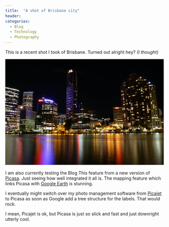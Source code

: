 ```yaml
---
title:  "A shot of Brisbane city"
header:
categories: 
  - Blog
  - Technology
  - Photography
---
```

This is a recent shot I took of Brisbane. Turned out alright hey? _(I thought)_

![Brisbane CBD](/assets/images/2006/06/IMG-2639.jpg)

I am also currently testing the Blog This feature from a new version of [Picasa](https://picasa.google.com.au). Just seeing how well integrated it all is.
The mapping feature which links Picasa with [Google Earth](https://www.google.com/earth/) is stunning.

I eventually might switch over my photo management software from [Picajet](https://picasa.google.com.au) to Picasa as soon as Google add a tree structure for the labels. That would rock.

I mean, Picajet is ok, but Picasa is just so slick and fast and just downright utterly cool.